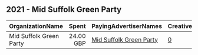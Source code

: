 ## 2021 - Mid Suffolk Green Party 
|OrganizationName|Spent|PayingAdvertiserNames|CreativeUrls|Impressions|Genders|AgeBrackets|CountryCodes|BillingAddresses|CandidateBallotInformation|
|:---|---:|:---|:---|---:|:---|:---|:---|:---|:---|
|Mid Suffolk Green Party|24.00 GBP|[Mid Suffolk Green Party](2021/Mid_Suffolk_Green_Party.md)|[0](https://www.snap.com/political-ads/asset/4242cfc6c66ab38b87f2e65bd1f1d40804b74d5c0a3b9f7a3a86b59072564a8e?mediaType=png)|11,353||19+|united kingdom|GB|Andy Patmore|
